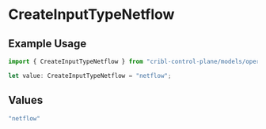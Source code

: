 # CreateInputTypeNetflow

## Example Usage

```typescript
import { CreateInputTypeNetflow } from "cribl-control-plane/models/operations";

let value: CreateInputTypeNetflow = "netflow";
```

## Values

```typescript
"netflow"
```